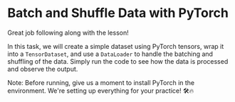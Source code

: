 # Batch and Shuffle Data with PyTorch

Great job following along with the lesson!

In this task, we will create a simple dataset using PyTorch tensors, wrap it into a `TensorDataset`, and use a `DataLoader` to handle the batching and shuffling of the data. Simply run the code to see how the data is processed and observe the output.

Note: Before running, give us a moment to install PyTorch in the environment. We're setting up everything for your practice! 🛠️🔥